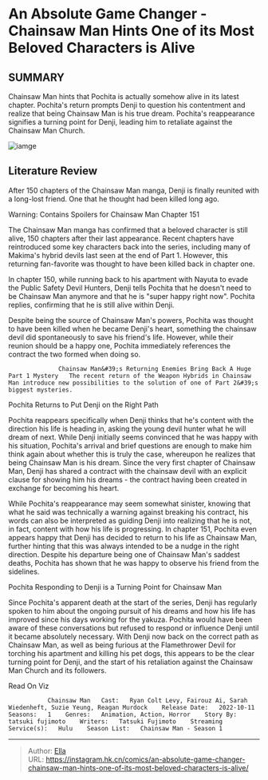 # An Absolute Game Changer - Chainsaw Man Hints One of its Most Beloved Characters is Alive


## SUMMARY 



  Chainsaw Man hints that Pochita is actually somehow alive in its latest chapter.   Pochita&#39;s return prompts Denji to question his contentment and realize that being Chainsaw Man is his true dream.   Pochita&#39;s reappearance signifies a turning point for Denji, leading him to retaliate against the Chainsaw Man Church.  

![iamge](https://static1.srcdn.com/wordpress/wp-content/uploads/2023/12/chainsawmandenjishocked.jpg)

## Literature Review

After 150 chapters of the Chainsaw Man manga, Denji is finally reunited with a long-lost friend. One that he thought had been killed long ago.




Warning: Contains Spoilers for Chainsaw Man Chapter 151




The Chainsaw Man manga has confirmed that a beloved character is still alive, 150 chapters after their last appearance. Recent chapters have reintroduced some key characters back into the series, including many of Makima&#39;s hybrid devils last seen at the end of Part 1. However, this returning fan-favorite was thought to have been killed back in chapter one.

In chapter 150, while running back to his apartment with Nayuta to evade the Public Safety Devil Hunters, Denji tells Pochita that he doesn&#39;t need to be Chainsaw Man anymore and that he is &#34;super happy right now&#34;. Pochita replies, confirming that he is still alive within Denji.

          

Despite being the source of Chainsaw Man&#39;s powers, Pochita was thought to have been killed when he became Denji&#39;s heart, something the chainsaw devil did spontaneously to save his friend&#39;s life. However, while their reunion should be a happy one, Pochita immediately references the contract the two formed when doing so.




                  Chainsaw Man&#39;s Returning Enemies Bring Back A Huge Part 1 Mystery   The recent return of the Weapon Hybrids in Chainsaw Man introduce new possibilities to the solution of one of Part 2&#39;s biggest mysteries.   


 Pochita Returns to Put Denji on the Right Path 
          

Pochita reappears specifically when Denji thinks that he&#39;s content with the direction his life is heading in, asking the young devil hunter what he will dream of next. While Denji initially seems convinced that he was happy with his situation, Pochita&#39;s arrival and brief questions are enough to make him think again about whether this is truly the case, whereupon he realizes that being Chainsaw Man is his dream. Since the very first chapter of Chainsaw Man, Denji has shared a contract with the chainsaw devil with an explicit clause for showing him his dreams - the contract having been created in exchange for becoming his heart.




While Pochita&#39;s reappearance may seem somewhat sinister, knowing that what he said was technically a warning against breaking his contract, his words can also be interpreted as guiding Denji into realizing that he is not, in fact, content with how his life is progressing. In chapter 151, Pochita even appears happy that Denji has decided to return to his life as Chainsaw Man, further hinting that this was always intended to be a nudge in the right direction. Despite his departure being one of Chainsaw Man&#39;s saddest deaths, Pochita has shown that he was happy to observe his friend from the sidelines.



 Pochita Responding to Denji is a Turning Point for Chainsaw Man 
          

Since Pochita&#39;s apparent death at the start of the series, Denji has regularly spoken to him about the ongoing pursuit of his dreams and how his life has improved since his days working for the yakuza. Pochita would have been aware of these conversations but refused to respond or influence Denji until it became absolutely necessary. With Denji now back on the correct path as Chainsaw Man, as well as being furious at the Flamethrower Devil for torching his apartment and killing his pet dogs, this appears to be the clear turning point for Denji, and the start of his retaliation against the Chainsaw Man Church and its followers.




Read On Viz

               Chainsaw Man   Cast:   Ryan Colt Levy, Fairouz Ai, Sarah Wiedenheft, Suzie Yeung, Reagan Murdock    Release Date:   2022-10-11    Seasons:   1    Genres:   Animation, Action, Horror    Story By:   tatsuki fujimoto    Writers:   Tatsuki Fujimoto    Streaming Service(s):   Hulu    Season List:   Chainsaw Man - Season 1      

---

> Author: [Ella](https://instagram.hk.cn/)  
> URL: https://instagram.hk.cn/comics/an-absolute-game-changer-chainsaw-man-hints-one-of-its-most-beloved-characters-is-alive/  

